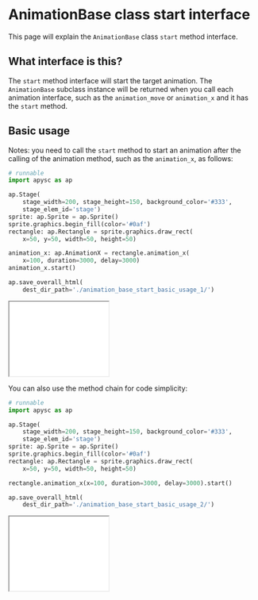# AnimationBase class start interface

This page will explain the `AnimationBase` class `start` method interface.

## What interface is this?

The `start` method interface will start the target animation. The `AnimationBase` subclass instance will be returned when you call each animation interface, such as the `animation_move` or `animation_x` and it has the `start` method.

## Basic usage

Notes: you need to call the `start` method to start an animation after the calling of the animation method, such as the `animation_x`, as follows:

```py
# runnable
import apysc as ap

ap.Stage(
    stage_width=200, stage_height=150, background_color='#333',
    stage_elem_id='stage')
sprite: ap.Sprite = ap.Sprite()
sprite.graphics.begin_fill(color='#0af')
rectangle: ap.Rectangle = sprite.graphics.draw_rect(
    x=50, y=50, width=50, height=50)

animation_x: ap.AnimationX = rectangle.animation_x(
    x=100, duration=3000, delay=3000)
animation_x.start()

ap.save_overall_html(
    dest_dir_path='./animation_base_start_basic_usage_1/')
```

<iframe src="static/animation_base_start_basic_usage_1/index.html" width="200" height="150"></iframe>

You can also use the method chain for code simplicity:

```py
# runnable
import apysc as ap

ap.Stage(
    stage_width=200, stage_height=150, background_color='#333',
    stage_elem_id='stage')
sprite: ap.Sprite = ap.Sprite()
sprite.graphics.begin_fill(color='#0af')
rectangle: ap.Rectangle = sprite.graphics.draw_rect(
    x=50, y=50, width=50, height=50)

rectangle.animation_x(x=100, duration=3000, delay=3000).start()

ap.save_overall_html(
    dest_dir_path='./animation_base_start_basic_usage_2/')
```

<iframe src="static/animation_base_start_basic_usage_2/index.html" width="200" height="150"></iframe>
